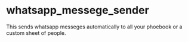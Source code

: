 # whatsapp_messege_sender
This sends whatsapp messeges automatically to all your phoebook or a custom sheet of people.
